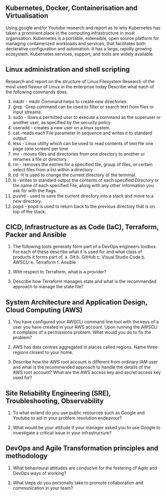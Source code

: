## Kubernetes, Docker, Containerisation and Virtualisation

Using google and/or Youtube research and report as to why Kubernetes has taken a prominent place in the computing infrastructure in most organisation.
Kubernetes is a portable, extensible, open source platform for managing containerized workloads and services, that facilitates both declarative configuration and automation. It has a large, rapidly growing ecosystem. Kubernetes services, support, and tools are widely available.

## Linux administration and shell scripting

Research and report on the structure of Linux Filesystem
Research of the most used flavour of Linux in the enterprise today
Describe what each of the following commands does.
1. mkdir - mkdir Command helps to create new directories.
2. grep -Grep command can be used to filter or search text from files or input streams.
3. sudo - llows a permitted user to execute a command as the superuser or another user, as specified by the security policy
4. useradd - creates a new user on a linux system. 
5. cat -reads each File parameter in sequence and writes it to standard output
6. less - Linux utility which can be used to read contents of text file one page (one screen) per time
7. mv - moves files and directories from one directory to another or renames a file or directory. 
8. rm - removes the entries for a specified file, group of files, or certain select files from a list within a directory
9. cd -It is used to change the current directory of the terminal.
10. ls -writes to standard output the contents of each specified Directory or the name of each specified File, along with any other information you ask for with the flags.
11. pushd - used to save the current directory into a stack and move to a new directory.
12. popd - popd is used to return back to the previous directory that is on top of the stack.

## CICD, Infrastructure as as Code (IaC), Terraform, Packer and Ansible

1. The following tools generally form part of a DevOps engineers toolbox. For each of these describe what it is used for and what class of products it forms part of.
a. Git
b. GitHub
c. Visual Studio Code
b. AWSCLI
e. Terraform
f. Ansible

2. With respect to Terraform, what is a provider?

3. Describe how Terraform manages state and what is the recommended approach to manage the state file?

## System Architecture and Application Design, Cloud Computing (AWS)

1. You have configured your AWSCLI command line tool with the keys of a user you have created in your AWS account. Upon running the AWSCLI it complains of a permissions problem. What would you do to fix the problem?

2. AWS has data centres aggregated in places called regions. Name three regions closest to your home.

3. Describe how the AWS root account is different from ordinary IAM user and what is the recommended approach to handle the details of the AWS root account?
What are the AWS access key and secret access key used for?


## Site Reliability Engineering (SRE), Troubleshooting, Observability

1. To what extend do you use public resources such as Google and Youtube to aid in your problem resolution endeavour?

2. What would be your attitude if your manager asked you to use Google to investigate a critical issue in your infrastructure?


## DevOps and Agile Transformation principles and methodology

1. What behavioural attitudes are conducive for the fostering of Agile and DevOps ways of working?

2. What steps do you personally take to promote collaboration and communication in your team?

